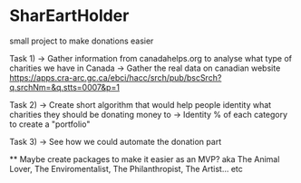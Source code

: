 # SharEartHolder
small project to make donations easier

Task 1) 
-> Gather information from canadahelps.org to analyse what type of charities we have in Canada
-> Gather the real data on canadian website https://apps.cra-arc.gc.ca/ebci/hacc/srch/pub/bscSrch?q.srchNm=&q.stts=0007&p=1 

Task 2) 
-> Create short algorithm that would help people identity what charities they should be donating money to
-> Identity % of each category to create a "portfolio"

Task 3)
-> See how we could automate the donation part

** Maybe create packages to make it easier as an MVP? aka The Animal Lover, The Enviromentalist, The Philanthropist, The Artist... etc
